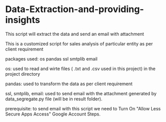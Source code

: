 # Data-Extraction-and-providing-insights
This script will extract the data and send an email with attachment

This is a customized script for sales analysis of particular entity as per client requirement

packages used: 
os 
pandas
ssl 
smtplib 
email

os: 
used to read and wirte files ( .txt and .csv used in this project) in the project directory

pandas: 
used to transform the data as per client requirement

ssl, smtplib, email: 
used to send email with the attachment generated by data_segregate.py file (will be in result folder).

prerequisite: 
to send email with this script we need to Turn On "Allow Less Secure Apps Access" Google Account Steps.
